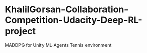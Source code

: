 # KhalilGorsan-Collaboration-Competition-Udacity-Deep-RL-project
MADDPG for Unity ML-Agents Tennis environment
